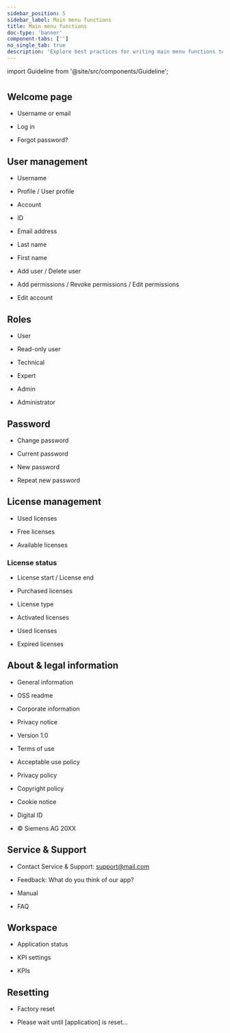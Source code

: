 ```yaml
---
sidebar_position: 5
sidebar_label: Main menu functions
title: Main menu functions
doc-type: 'banner'
component-tabs: ['']
no_single_tab: true
description: 'Explore best practices for writing main menu functions to ensure intuitive navigation. This section provides tips on how to label and organize menu items so users can easily find what they need.'
---
```


import Guideline from '@site/src/components/Guideline';

#

## Welcome page

- Username or email

- Log in

- Forgot password?

<div class="d-flex flex-wrap">

<span class="m-2">
<Guideline do={false} label='Sign in / Sign up'></Guideline>
<Guideline do={false} label='Login (as it is a noun, not a verb)'></Guideline>
</span>

</div>

## User management

- Username

- Profile / User profile

- Account

- ID

- Email address

- Last name

- First name

- Add user / Delete user

- Add permissions / Revoke permissions / Edit permissions

- Edit account

<div class="d-flex flex-wrap">

<span class="m-2">
<Guideline do={false} label='id / identification'></Guideline>
</span>
<span class="m-2">
<Guideline do={false} label='E-mail'></Guideline>
</span>
<span class="m-2">
<Guideline do={false} label='Add a user / Delete a user / Add permission'></Guideline>
</span>
<span class="m-2">
<Guideline do={false} label='Surname / Initial name / Given name'></Guideline>
</span>

</div>

## Roles

- User

- Read-only user

- Technical

- Expert

- Admin

- Administrator

## Password

- Change password

- Current password

- New password

- Repeat new password

## License management

- Used licenses

- Free licenses

- Available licenses

### License status

- License start / License end

- Purchased licenses

- License type

- Activated licenses

- Used licenses

- Expired licenses

<span class="m-2">
<Guideline do={false} label='licence'></Guideline>
</span>

## About & legal information

- General information

- OSS readme

- Corporate information

- Privacy notice

- Version 1.0

- Terms of use

- Acceptable use policy

- Privacy policy

- Copyright policy

- Cookie notice

- Digital ID

- © Siemens AG 20XX

<span class="m-2">
<Guideline do={false} label='V1'></Guideline>
</span>

## Service & Support

- Contact Service & Support: support@mail.com

- Feedback: What do you think of our app?

- Manual

- FAQ

<span class="m-2">
<Guideline do={false} label='Documentation'></Guideline>
<Guideline do={false} label='User manual'></Guideline>
</span>

## Workspace

- Application status

- KPI settings

- KPIs

<span class="m-2">
<Guideline do={false} label={"KPI's settings"}></Guideline>
<Guideline do={false} label='KPIS settings'></Guideline>
</span>

## Resetting

- Factory reset

- Please wait until [application] is reset…
